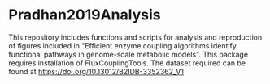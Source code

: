 # Pradhan2019Analysis

This repository includes functions and scripts for analysis and reproduction of figures included in "Efficient enzyme coupling algorithms identify functional pathways in genome-scale metabolic models". This package requires installation of FluxCouplingTools. The dataset required can be found at https://doi.org/10.13012/B2IDB-3352362_V1
